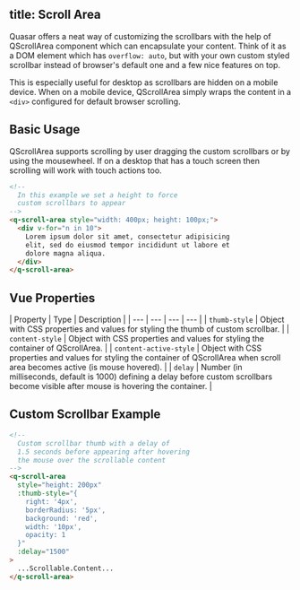 title: Scroll Area
---
Quasar offers a neat way of customizing the scrollbars with the help of QScrollArea component which can encapsulate your content. Think of it as a DOM element which has `overflow: auto`, but with your own custom styled scrollbar instead of browser's default one and a few nice features on top.

This is especially useful for desktop as scrollbars are hidden on a mobile device. When on a mobile device, QScrollArea simply wraps the content in a `<div>` configured for default browser scrolling.

## Basic Usage

QScrollArea supports scrolling by user dragging the custom scrollbars or by using the mousewheel. If on a desktop that has a touch screen then scrolling will work with touch actions too.

```html
<!--
  In this example we set a height to force
  custom scrollbars to appear
-->
<q-scroll-area style="width: 400px; height: 100px;">
  <div v-for="n in 10">
    Lorem ipsum dolor sit amet, consectetur adipisicing
    elit, sed do eiusmod tempor incididunt ut labore et
    dolore magna aliqua.
  </div>
</q-scroll-area>
```

## Vue Properties

| Property | Type | Description |
| --- | --- | --- | --- |
| `thumb-style` | Object with CSS properties and values for styling the thumb of custom scrollbar. |
| `content-style` | Object with CSS properties and values for styling the container of QScrollArea. |
| `content-active-style` | Object with CSS properties and values for styling the container of QScrollArea when scroll area becomes active (is mouse hovered). |
| `delay` | Number (in milliseconds, default is 1000) defining a delay before custom scrollbars become visible after mouse is hovering the container. |

## Custom Scrollbar Example

```html
<!--
  Custom scrollbar thumb with a delay of
  1.5 seconds before appearing after hovering
  the mouse over the scrollable content
-->
<q-scroll-area
  style="height: 200px"
  :thumb-style="{
    right: '4px',
    borderRadius: '5px',
    background: 'red',
    width: '10px',
    opacity: 1
  }"
  :delay="1500"
>
  ...Scrollable.Content...
</q-scroll-area>
```
